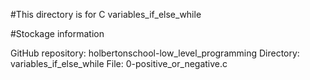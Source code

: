 #This directory is for C variables_if_else_while

#Stockage information

GitHub repository: holbertonschool-low_level_programming
Directory: variables_if_else_while
File: 0-positive_or_negative.c